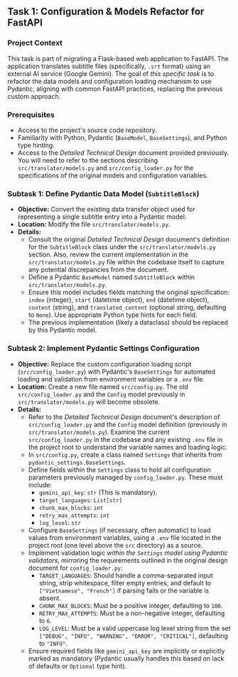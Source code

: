 ## Task 1: Configuration & Models Refactor for FastAPI

### Project Context
This task is part of migrating a Flask-based web application to FastAPI. The application translates subtitle files (specifically, `.srt` format) using an external AI service (Google Gemini). The goal of *this specific task* is to refactor the data models and configuration loading mechanism to use Pydantic, aligning with common FastAPI practices, replacing the previous custom approach.

### Prerequisites
*   Access to the project's source code repository.
*   Familiarity with Python, Pydantic (`BaseModel`, `BaseSettings`), and Python type hinting.
*   Access to the *Detailed Technical Design* document provided previously. You will need to refer to the sections describing `src/translator/models.py` and `src/config_loader.py` for the specifications of the original models and configuration variables.

### Subtask 1: Define Pydantic Data Model (`SubtitleBlock`)
*   **Objective:** Convert the existing data transfer object used for representing a single subtitle entry into a Pydantic model.
*   **Location:** Modify the file `src/translator/models.py`.
*   **Details:**
    *   Consult the original *Detailed Technical Design* document's definition for the `SubtitleBlock` class under the `src/translator/models.py` section. Also, review the current implementation in the `src/translator/models.py` file within the codebase itself to capture any potential discrepancies from the document.
    *   Define a Pydantic `BaseModel` named `SubtitleBlock` within `src/translator/models.py`.
    *   Ensure this model includes fields matching the original specification: `index` (integer), `start` (datetime object), `end` (datetime object), `content` (string), and `translated_content` (optional string, defaulting to `None`). Use appropriate Python type hints for each field.
    *   The previous implementation (likely a dataclass) should be replaced by this Pydantic model.

### Subtask 2: Implement Pydantic Settings Configuration
*   **Objective:** Replace the custom configuration loading script (`src/config_loader.py`) with Pydantic's `BaseSettings` for automated loading and validation from environment variables or a `.env` file.
*   **Location:** Create a new file named `src/config.py`. The old `src/config_loader.py` and the `Config` model previously in `src/translator/models.py` will become obsolete.
*   **Details:**
    *   Refer to the *Detailed Technical Design* document's description of `src/config_loader.py` and the `Config` model definition (previously in `src/translator/models.py`). Examine the current `src/config_loader.py` in the codebase and any existing `.env` file in the project root to understand the variable names and loading logic.
    *   In `src/config.py`, create a class named `Settings` that inherits from `pydantic_settings.BaseSettings`.
    *   Define fields within the `Settings` class to hold all configuration parameters previously managed by `config_loader.py`. These must include:
        *   `gemini_api_key`: `str` (This is mandatory).
        *   `target_languages`: `List[str]`
        *   `chunk_max_blocks`: `int`
        *   `retry_max_attempts`: `int`
        *   `log_level`: `str`
    *   Configure `BaseSettings` (if necessary, often automatic) to load values from environment variables, using a `.env` file located in the project root (one level above the `src` directory) as a source.
    *   Implement validation logic *within the `Settings` model using Pydantic validators*, mirroring the requirements outlined in the original design document for `config_loader.py`:
        *   `TARGET_LANGUAGES`: Should handle a comma-separated input string, strip whitespace, filter empty entries, and default to `["Vietnamese", "French"]` if parsing fails or the variable is absent.
        *   `CHUNK_MAX_BLOCKS`: Must be a positive integer, defaulting to `100`.
        *   `RETRY_MAX_ATTEMPTS`: Must be a non-negative integer, defaulting to `6`.
        *   `LOG_LEVEL`: Must be a valid uppercase log level string from the set `["DEBUG", "INFO", "WARNING", "ERROR", "CRITICAL"]`, defaulting to `"INFO"`.
    *   Ensure required fields like `gemini_api_key` are implicitly or explicitly marked as mandatory (Pydantic usually handles this based on lack of defaults or `Optional` type hint).